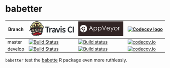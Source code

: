 # babetter

Branch  |[![Travis CI logo](pics/TravisCI.png)](https://travis-ci.org)                                                                         |[![AppVeyor logo](pics/AppVeyor.png)](https://www.appveyor.com)                                                                                                                  |[![Codecov logo](pics/Codecov.png)](https://www.codecov.io)
--------|--------------------------------------------------------------------------------------------------------------------------------------|---------------------------------------------------------------------------------------------------------------------------------------------------------------------------------|--------------------------------------------------------------------------------------------------------------------------------------------------------------------
master  |[![Build Status](https://travis-ci.org/richelbilderbeek/babetter.svg?branch=master)](https://travis-ci.org/richelbilderbeek/babetter) |[![Build status](https://ci.appveyor.com/api/projects/status/wy43dnx199ir3n2h/branch/master?svg=true)](https://ci.appveyor.com/project/richelbilderbeek/babetter/branch/master)  |[![codecov.io](https://codecov.io/github/richelbilderbeek/babetter/coverage.svg?branch=master)](https://codecov.io/github/richelbilderbeek/babetter/branch/master)
develop |[![Build Status](https://travis-ci.org/richelbilderbeek/babetter.svg?branch=develop)](https://travis-ci.org/richelbilderbeek/babetter)|[![Build status](https://ci.appveyor.com/api/projects/status/wy43dnx199ir3n2h/branch/develop?svg=true)](https://ci.appveyor.com/project/richelbilderbeek/babetter/branch/develop)|[![codecov.io](https://codecov.io/github/richelbilderbeek/babetter/coverage.svg?branch=develop)](https://codecov.io/github/richelbilderbeek/babetter/branch/develop)

`babetter` test the [babette](https://github.com/ropensci/babette) 
R package even more ruthlessly.

